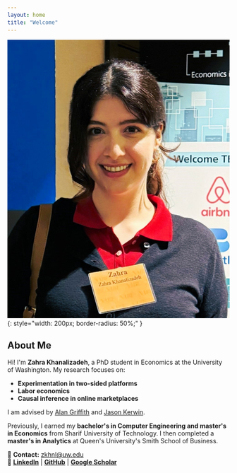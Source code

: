 ```yaml
---
layout: home
title: "Welcome"
---
```

![Profile Picture](assets/images/profile.JPG){: style="width: 200px; border-radius: 50%;" }

## About Me

Hi! I'm **Zahra Khanalizadeh**, a PhD student in Economics at the University of Washington. My research focuses on:
- **Experimentation in two-sided platforms**
- **Labor economics**
- **Causal inference in online marketplaces**

I am advised by [Alan Griffith](https://econ.washington.edu/people/alan-griffith) and [Jason Kerwin](https://jasonkerwin.com/).

Previously, I earned my **bachelor's in Computer Engineering and master's in Economics** from Sharif University of Technology. I then completed a **master's in Analytics** at Queen's University's Smith School of Business.

📧 **Contact:** zkhnl@uw.edu  
🔗 **[LinkedIn](https://www.linkedin.com/in/zahra-khanalizadeh)** | **[GitHub](https://github.com/zahrakhanalizade)** | **[Google Scholar](https://scholar.google.com/citations?user=your-scholar-id)**
